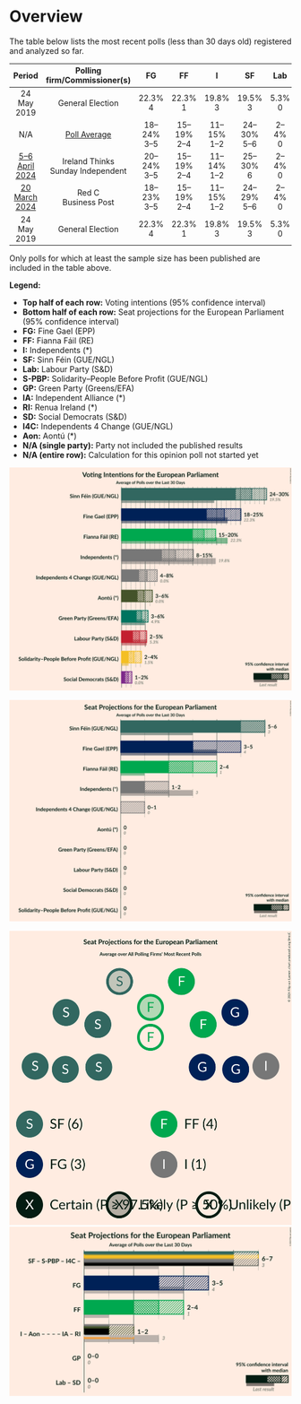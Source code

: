 # Overview

The table below lists the most recent polls (less than 30 days old) registered and analyzed so far.

| Period     | Polling firm/Commissioner(s) | FG | FF | I | SF | Lab | S-PBP | GP | IA | RI | SD | I4C | Aon |
|:----------:|:----------------------------:|:--:|:--:|:--:|:--:|:--:|:--:|:--:|:--:|:--:|:--:|:--:|:--:|
| 24 May 2019 | General Election | 22.3% <br> 4 | 22.3% <br> 1 | 19.8% <br> 3 | 19.5% <br> 3 | 5.3% <br> 0 | 1.5% <br> 0 | 4.9% <br> 0 | 0.0% <br> 0 | 0.0% <br> 0 | 0.0% <br> 0 | 0.0% <br> 0 | 0.0% <br> 0 |
| N/A | [Poll Average](average.html) | 18–24% <br> 3–5 | 15–19% <br> 2–4 | 11–15% <br> 1–2 | 24–30% <br> 5–6 | 2–4% <br> 0 | 2–4% <br> 0 | 3–6% <br> 0 | N/A <br> N/A | N/A <br> N/A | 1–2% <br> 0 | 5–8% <br> 0–2 | 3–6% <br> 0 |
| [5–6 April 2024](2024-04-06-IrelandThinks.html) | Ireland Thinks <br> Sunday Independent | 20–24% <br> 3–5 | 15–19% <br> 2–4 | 11–14% <br> 1–2 | 25–30% <br> 6 | 2–4% <br> 0 | 1–3% <br> 0 | 3–5% <br> 0 | N/A <br> N/A | N/A <br> N/A | 1–2% <br> 0 | 5–7% <br> 0–1 | 3–5% <br> 0 |
| [20 March 2024](2024-03-20-RedC.html) | Red C <br> Business Post | 18–23% <br> 3–5 | 15–19% <br> 2–4 | 11–15% <br> 1–2 | 24–29% <br> 5–6 | 2–4% <br> 0 | 2–4% <br> 0 | 3–6% <br> 0 | N/A <br> N/A | N/A <br> N/A | 1–2% <br> 0 | 5–8% <br> 0–2 | 4–7% <br> 0 |
| 24 May 2019 | General Election | 22.3% <br> 4 | 22.3% <br> 1 | 19.8% <br> 3 | 19.5% <br> 3 | 5.3% <br> 0 | 1.5% <br> 0 | 4.9% <br> 0 | 0.0% <br> 0 | 0.0% <br> 0 | 0.0% <br> 0 | 0.0% <br> 0 | 0.0% <br> 0 |

Only polls for which at least the sample size has been published are included in the table above.

**Legend:**
+ **Top half of each row:** Voting intentions (95% confidence interval)
+ **Bottom half of each row:** Seat projections for the European Parliament (95% confidence interval)
+ **FG:** Fine Gael (EPP)
+ **FF:** Fianna Fáil (RE)
+ **I:** Independents (*)
+ **SF:** Sinn Féin (GUE/NGL)
+ **Lab:** Labour Party (S&D)
+ **S-PBP:** Solidarity–People Before Profit (GUE/NGL)
+ **GP:** Green Party (Greens/EFA)
+ **IA:** Independent Alliance (*)
+ **RI:** Renua Ireland (*)
+ **SD:** Social Democrats (S&D)
+ **I4C:** Independents 4 Change (GUE/NGL)
+ **Aon:** Aontú (*)
+ **N/A (single party):** Party not included the published results
+ **N/A (entire row):** Calculation for this opinion poll not started yet


![Graph with voting intentions not yet produced](average.png "Voting Intentions")

![Graph with seats not yet produced](average-seats.png "Seats")

![Graph with seating plan not yet produced](average-seating-plan.png "Seating Plan")
![Graph with coalitions seats not yet produced](average-coalitions-seats.png "Coalitions Seats")
